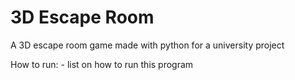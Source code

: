 # 3D Escape Room
A 3D escape room game made with python for a university project

How to run:
    - list on how to run this program
